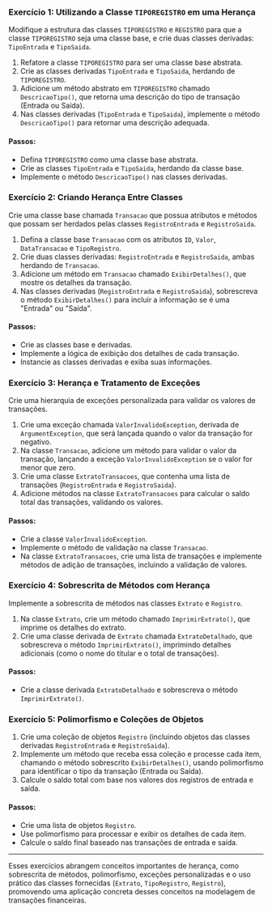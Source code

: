 ### Exercício 1: Utilizando a Classe `TIPOREGISTRO` em uma Herança

Modifique a estrutura das classes `TIPOREGISTRO` e `REGISTRO` para que a classe `TIPOREGISTRO` seja uma classe base, e crie duas classes derivadas: `TipoEntrada` e `TipoSaida`.

1. Refatore a classe `TIPOREGISTRO` para ser uma classe base abstrata.
2. Crie as classes derivadas `TipoEntrada` e `TipoSaida`, herdando de `TIPOREGISTRO`.
3. Adicione um método abstrato em `TIPOREGISTRO` chamado `DescricaoTipo()`, que retorna uma descrição do tipo de transação (Entrada ou Saída).
4. Nas classes derivadas (`TipoEntrada` e `TipoSaida`), implemente o método `DescricaoTipo()` para retornar uma descrição adequada.

#### Passos:
- Defina `TIPOREGISTRO` como uma classe base abstrata.
- Crie as classes `TipoEntrada` e `TipoSaida`, herdando da classe base.
- Implemente o método `DescricaoTipo()` nas classes derivadas.

### Exercício 2: Criando Herança Entre Classes

Crie uma classe base chamada `Transacao` que possua atributos e métodos que possam ser herdados pelas classes `RegistroEntrada` e `RegistroSaida`.

1. Defina a classe base `Transacao` com os atributos `ID`, `Valor`, `DataTransacao` e `TipoRegistro`.
2. Crie duas classes derivadas: `RegistroEntrada` e `RegistroSaida`, ambas herdando de `Transacao`.
3. Adicione um método em `Transacao` chamado `ExibirDetalhes()`, que mostre os detalhes da transação.
4. Nas classes derivadas (`RegistroEntrada` e `RegistroSaida`), sobrescreva o método `ExibirDetalhes()` para incluir a informação se é uma "Entrada" ou "Saída".

#### Passos:
- Crie as classes base e derivadas.
- Implemente a lógica de exibição dos detalhes de cada transação.
- Instancie as classes derivadas e exiba suas informações.

### Exercício 3: Herança e Tratamento de Exceções

Crie uma hierarquia de exceções personalizada para validar os valores de transações.

1. Crie uma exceção chamada `ValorInvalidoException`, derivada de `ArgumentException`, que será lançada quando o valor da transação for negativo.
2. Na classe `Transacao`, adicione um método para validar o valor da transação, lançando a exceção `ValorInvalidoException` se o valor for menor que zero.
3. Crie uma classe `ExtratoTransacoes`, que contenha uma lista de transações (`RegistroEntrada` e `RegistroSaida`).
4. Adicione métodos na classe `ExtratoTransacoes` para calcular o saldo total das transações, validando os valores.

#### Passos:
- Crie a classe `ValorInvalidoException`.
- Implemente o método de validação na classe `Transacao`.
- Na classe `ExtratoTransacoes`, crie uma lista de transações e implemente métodos de adição de transações, incluindo a validação de valores.


### Exercício 4: Sobrescrita de Métodos com Herança

Implemente a sobrescrita de métodos nas classes `Extrato` e `Registro`.

1. Na classe `Extrato`, crie um método chamado `ImprimirExtrato()`, que imprime os detalhes do extrato.
2. Crie uma classe derivada de `Extrato` chamada `ExtratoDetalhado`, que sobrescreva o método `ImprimirExtrato()`, imprimindo detalhes adicionais (como o nome do titular e o total de transações).



#### Passos:
- Crie a classe derivada `ExtratoDetalhado` e sobrescreva o método `ImprimirExtrato()`.

### Exercício 5: Polimorfismo e Coleções de Objetos

1. Crie uma coleção de objetos `Registro` (incluindo objetos das classes derivadas `RegistroEntrada` e `RegistroSaida`).
2. Implemente um método que receba essa coleção e processe cada item, chamando o método sobrescrito `ExibirDetalhes()`, usando polimorfismo para identificar o tipo da transação (Entrada ou Saída).
3. Calcule o saldo total com base nos valores dos registros de entrada e saída.

#### Passos:
- Crie uma lista de objetos `Registro`.
- Use polimorfismo para processar e exibir os detalhes de cada item.
- Calcule o saldo final baseado nas transações de entrada e saída.

---

Esses exercícios abrangem conceitos importantes de herança, como sobrescrita de métodos, polimorfismo, exceções personalizadas e o uso prático das classes fornecidas (`Extrato`, `TipoRegistro`, `Registro`), promovendo uma aplicação concreta desses conceitos na modelagem de transações financeiras.